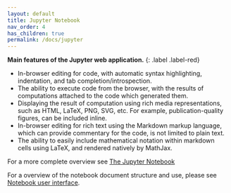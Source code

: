 ```yaml
---
layout: default
title: Jupyter Notebook
nav_order: 4
has_children: true
permalink: /docs/jupyter
---
```


**Main features of the Jupyter web application.**
{: .label .label-red}

* In-browser editing for code, with automatic syntax highlighting, indentation, and tab completion/introspection.
* The ability to execute code from the browser, with the results of computations attached to the code which generated them.
* Displaying the result of computation using rich media representations, such as HTML, LaTeX, PNG, SVG, etc. For example, publication-quality figures, can be included inline.
* In-browser editing for rich text using the Markdown markup language, which can provide commentary for the code, is not limited to plain text.
* The ability to easily include mathematical notation within markdown cells using LaTeX, and rendered natively by MathJax.

For a more complete overview see [The Jupyter Notebook](https://jupyter-notebook.readthedocs.io/en/stable/notebook.html)

For a overview of the notebook document structure and use, please see [Notebook user interface](https://jupyter-notebook.readthedocs.io/en/stable/notebook.html#notebook-user-interface).
